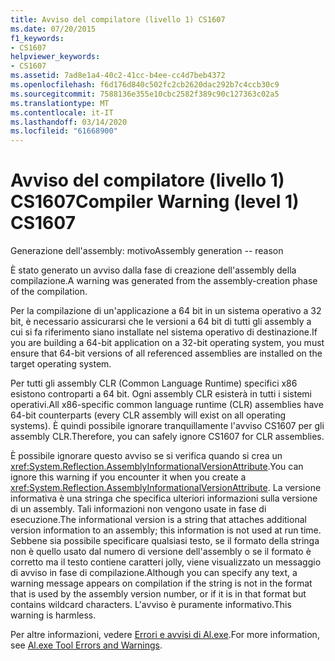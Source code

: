 ```yaml
---
title: Avviso del compilatore (livello 1) CS1607
ms.date: 07/20/2015
f1_keywords:
- CS1607
helpviewer_keywords:
- CS1607
ms.assetid: 7ad8e1a4-40c2-41cc-b4ee-cc4d7beb4372
ms.openlocfilehash: f6d176d840c502fc2cb2620dac292b7c4ccb30c9
ms.sourcegitcommit: 7588136e355e10cbc2582f389c90c127363c02a5
ms.translationtype: MT
ms.contentlocale: it-IT
ms.lasthandoff: 03/14/2020
ms.locfileid: "61668900"
---
```

# <a name="compiler-warning-level-1-cs1607"></a><span data-ttu-id="a7b41-102">Avviso del compilatore (livello 1) CS1607</span><span class="sxs-lookup"><span data-stu-id="a7b41-102">Compiler Warning (level 1) CS1607</span></span>
<span data-ttu-id="a7b41-103">Generazione dell'assembly: motivo</span><span class="sxs-lookup"><span data-stu-id="a7b41-103">Assembly generation -- reason</span></span>  
  
 <span data-ttu-id="a7b41-104">È stato generato un avviso dalla fase di creazione dell'assembly della compilazione.</span><span class="sxs-lookup"><span data-stu-id="a7b41-104">A warning was generated from the assembly-creation phase of the compilation.</span></span>  
  
 <span data-ttu-id="a7b41-105">Per la compilazione di un'applicazione a 64 bit in un sistema operativo a 32 bit, è necessario assicurarsi che le versioni a 64 bit di tutti gli assembly a cui si fa riferimento siano installate nel sistema operativo di destinazione.</span><span class="sxs-lookup"><span data-stu-id="a7b41-105">If you are building a 64-bit application on a 32-bit operating system, you must ensure that 64-bit versions of all referenced assemblies are installed on the target operating system.</span></span>  
  
 <span data-ttu-id="a7b41-106">Per tutti gli assembly CLR (Common Language Runtime) specifici x86 esistono controparti a 64 bit. Ogni assembly CLR esisterà in tutti i sistemi operativi.</span><span class="sxs-lookup"><span data-stu-id="a7b41-106">All x86-specific common language runtime (CLR) assemblies have 64-bit counterparts (every CLR assembly will exist on all operating systems).</span></span> <span data-ttu-id="a7b41-107">È quindi possibile ignorare tranquillamente l'avviso CS1607 per gli assembly CLR.</span><span class="sxs-lookup"><span data-stu-id="a7b41-107">Therefore, you can safely ignore CS1607 for CLR assemblies.</span></span>  
  
 <span data-ttu-id="a7b41-108">È possibile ignorare questo avviso se si verifica quando si crea un <xref:System.Reflection.AssemblyInformationalVersionAttribute>.</span><span class="sxs-lookup"><span data-stu-id="a7b41-108">You can ignore this warning if you encounter it when you create a <xref:System.Reflection.AssemblyInformationalVersionAttribute>.</span></span> <span data-ttu-id="a7b41-109">La versione informativa è una stringa che specifica ulteriori informazioni sulla versione di un assembly. Tali informazioni non vengono usate in fase di esecuzione.</span><span class="sxs-lookup"><span data-stu-id="a7b41-109">The informational version is a string that attaches additional version information to an assembly; this information is not used at run time.</span></span> <span data-ttu-id="a7b41-110">Sebbene sia possibile specificare qualsiasi testo, se il formato della stringa non è quello usato dal numero di versione dell'assembly o se il formato è corretto ma il testo contiene caratteri jolly, viene visualizzato un messaggio di avviso in fase di compilazione.</span><span class="sxs-lookup"><span data-stu-id="a7b41-110">Although you can specify any text, a warning message appears on compilation if the string is not in the format that is used by the assembly version number, or if it is in that format but contains wildcard characters.</span></span> <span data-ttu-id="a7b41-111">L'avviso è puramente informativo.</span><span class="sxs-lookup"><span data-stu-id="a7b41-111">This warning is harmless.</span></span>  
  
 <span data-ttu-id="a7b41-112">Per altre informazioni, vedere [Errori e avvisi di Al.exe](../../../framework/tools/al-exe-assembly-linker.md#errors-and-warnings).</span><span class="sxs-lookup"><span data-stu-id="a7b41-112">For more information, see [Al.exe Tool Errors and Warnings](../../../framework/tools/al-exe-assembly-linker.md#errors-and-warnings).</span></span>
